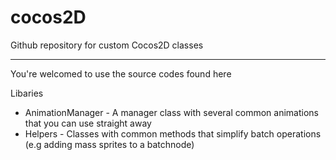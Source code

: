 cocos2D
=======

Github repository for custom Cocos2D classes

-------
You're welcomed to use the source codes found here

Libaries
- AnimationManager - A manager class with several common animations that you can use straight away
- Helpers - Classes with common methods that simplify batch operations (e.g adding mass sprites to a batchnode)